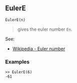 ## EulerE

```
EulerE(n)
```

> gives the euler number `En`.

See:
* [Wikipedia - Euler number](http://en.wikipedia.org/wiki/Euler_number)

### Examples
```
>> EulerE(6)
-61
```
 
 